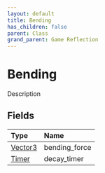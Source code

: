 ```yaml
---
layout: default
title: Bending
has_children: false
parent: Class
grand_parent: Game Reflection
---
```

# Bending
Description 

## Fields

| Type | Name |
|:----------|:--------------|
| [Vector3](/riftbreaker-wiki/docs/game-reflection/classes/vector3/) | bending_force |
| [Timer](/riftbreaker-wiki/docs/game-reflection/classes/timer/) | decay_timer |

